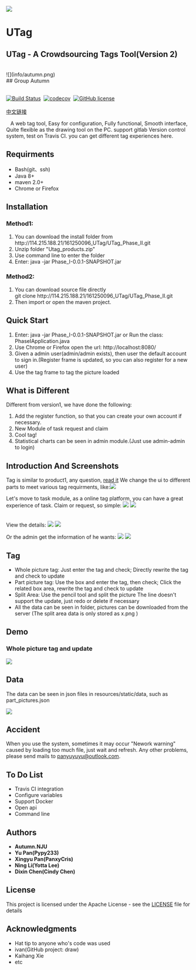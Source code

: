 ![](info/logo_icon.png)
<br>
# UTag

## UTag - A Crowdsourcing Tags Tool(Version 2)
<br>
![](info/autumn.png)<br>
## Group Autumn
<br>
<br>


[![Build Status](https://www.travis-ci.org/Pypy233/SECIII.svg?branch=master)](https://www.travis-ci.org/Pypy233/SECIII)&nbsp;&nbsp;[![codecov](https://codecov.io/gh/Pypy233/SECIII/branch/master/graph/badge.svg)](https://codecov.io/gh/Pypy233/SECIII)&nbsp;&nbsp;[![GitHub license](https://img.shields.io/github/license/Pypy233/SECIII.svg)](https://github.com/Pypy233/SECIII/blob/master/LICENSE)
<br>
<br>
[中文链接](ReadMEChinese.md)

&nbsp;&nbsp;
A web tag tool, Easy for configuration, Fully functional, Smooth interface, Quite flexible as the drawing tool on the PC. support gitlab Version control system,  test on Travis CI. you can get different tag experiences here.
## Requirments
<ul>
	<li>Bash(git、ssh)</li>
	<li>Java 8+</li>
	<li>maven 2.0+</li>
	<li>Chrome or Firefox</li>
</ul>

## Installation
### Method1:
<ol>
	<li>You can download the install folder from http://114.215.188.21/161250096_UTag/UTag_Phase_II.git</li>
	<li>Unzip folder "Utag_products.zip"</li>
	<li>Use command line to enter the folder</li>
	<li>Enter: java -jar Phase_I-0.0.1-SNAPSHOT.jar</li>
</ol>

###  Method2:
<ol> 
<li>You can download source file directly</li>
git clone http://114.215.188.21/161250096_UTag/UTag_Phase_II.git</li>
<li>
Then import or open the maven project.</li>
</ol>

## Quick Start
<ol>
<li>Enter: java -jar Phase_I-0.0.1-SNAPSHOT.jar or Run the class: PhaseIApplication.java</li>
<li>Use Chrome or Firefox open the url: http://localhost:8080/</li>
<li>Given a admin user(admin/admin exists), then user the default account to sign in.(Register frame is updated, so you can also register for a new user)</li>
<li>Use the tag frame to tag the picture loaded</li>
</ol>

## What is Different
Different from version1, we have done the following:
<ol><li>Add the register function, so that you can create your own account if necessary.
</li>
<li>New Module of task request and claim</li><li>
Cool tag!</li><li>Statistical charts can be seen in admin module.(Just use admin-admin to login)</li></ol>

## Introduction And Screenshots
Tag is similar to product1, any question, [read it](http://114.215.188.21/161250096_UTag/UTag_Phase_I/blob/master/README.md)
We change the ui to different parts to meet various tag requirments, like:![](info/tag2.jpg)

Let's move to task module, as a online tag platform, you can have a great experience of task. Claim or request, so simple:
![](info/req-MyTask.PNG)
![](info/req-TaskMarket.PNG)
<br>
<br>
<br>
View the details:
![](info/req-ViewDetails.PNG)
![](info/req-ViewDetails-2.PNG)

Or the admin get the information of he wants:
![](info/count1.png)
![](info/count2.png)
## Tag
<ul>
<li>Whole picture tag: Just enter the tag and check; 
	Directly rewrite the tag and check to update</li>
<li>Part picture tag: Use the box and enter the tag, then check;
	Click the related box area, rewrite the tag and check to update</li>
<li>Split Area: Use the pencil tool and split the picture
The line doesn't support the update, just redo or delete if necessary</li>
<li>All the data can be seen in folder, pictures can be downloaded from the server (The split area data is only stored as x.png )</li>
</ul>

## Demo
### Whole picture tag and update
![](info/tag2.jpg)


## Data
The data can be seen in json files in resources/static/data, such as part_pictures.json

![](info/json.png)

## Accident
When you use the system, sometimes it may occur "Nework warning" caused by loading too much file, just wait and refresh.
Any other problems, please send mails to panyuyuyu@outlook.com.


## To Do List
<ul>
<li>Travis CI integration</li>
<li>Configure variables</li>
<li>Support Docker</li>
<li>Open api</li>
<li>Command line</li>
</ul>

## Authors
* **Autumn.NJU**
* **Yu Pan(Pypy233)**
* **Xingyu Pan(PanxyCris)**
* **Ning Li(Yotta Lee)**
* **Dixin Chen(Cindy Chen)**

## License

This project is licensed under the Apache License - see the [LICENSE](LICENSE) file for details

## Acknowledgments

* Hat tip to anyone who's code was used
* ivan(GitHub project: draw)
* Kaihang Xie
* etc

